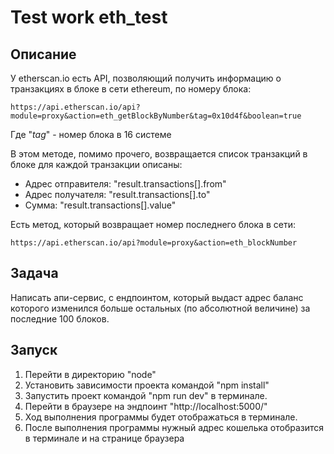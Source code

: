 # Test work eth_test

## Описание

У etherscan.io есть API, позволяющий получить информацию о транзакциях в блоке в сети ethereum, по номеру блока:

```
https://api.etherscan.io/api?module=proxy&action=eth_getBlockByNumber&tag=0x10d4f&boolean=true
```

Где "_tag_" - номер блока в 16 системе

В этом методе, помимо прочего, возвращается список транзакций в блоке для каждой транзакции описаны:

- Адрес отправителя: "result.transactions[].from"
- Адрес получателя: "result.transactions[].to"
- Сумма: "result.transactions[].value"

Есть метод, который возвращает номер последнего блока в сети:

```
https://api.etherscan.io/api?module=proxy&action=eth_blockNumber
```

## Задача

Написать апи-сервис, с ендпоинтом, который выдаст адрес баланс которого изменился больше остальных (по абсолютной величине) за последние 100 блоков.

## Запуск

1. Перейти в директорию "node"
1. Установить зависимости проекта командой "npm install"
2. Запустить проект командой "npm run dev" в терминале.
3. Перейти в браузере на эндпоинт "http://localhost:5000/"
4. Ход выполнения программы будет отображаться в терминале.
5. После выполнения программы нужный адрес кошелька отобразится в терминале и на странице браузера
